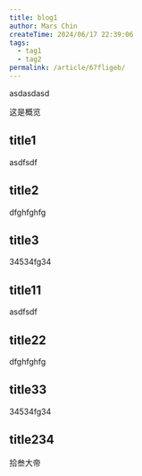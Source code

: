 ```yaml
---
title: blog1
author: Mars Chin
createTime: 2024/06/17 22:39:06
tags:
  - tag1
  - tag2
permalink: /article/67fligeb/
---
```


asdasdasd

这是概览

<!-- more -->



## title1

asdfsdf



## title2

dfghfghfg


## title3

34534fg34



## title11

asdfsdf



## title22

dfghfghfg


## title33

34534fg34

## title234

拾叁大帝
